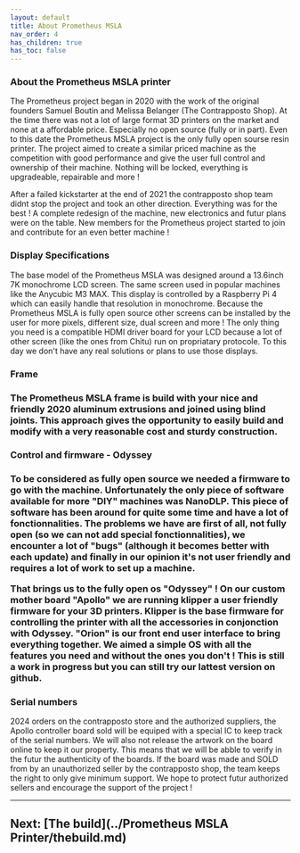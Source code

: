 ```yaml
---
layout: default
title: About Prometheus MSLA
nav_order: 4
has_children: true
has_toc: false
---
```

<h3>About the Prometheus MSLA printer</h3>
<p>The Prometheus project began in 2020 with the work of the original founders Samuel Boutin and Melissa Belanger (The Contrapposto Shop). At the time there was not a lot of large format 3D printers on the market and none at a affordable price. Especially no open source (fully or in part). Even to this date the Prometheus MSLA project is the only fully open sourse resin printer. The project aimed to create a similar priced machine as the competition with good performance and give the user full control and ownership of their machine. Nothing will be locked, everything is upgradeable, repairable and more !</p>

After a failed kickstarter at the end of 2021 the contrapposto shop team didnt stop the project and took an other direction. Everything was for the best ! A complete redesign of the machine, new electronics and futur plans were on the table. New members for the Prometheus project started to join and contribute for an even better machine !</p>

<h3>Display Specifications</h3>
<p>The base model of the Prometheus MSLA was designed around a 13.6inch 7K monochrome LCD screen. The same screen used in popular machines like the Anycubic M3 MAX. This display is controlled by a Raspberry Pi 4 which can easily handle that resolution in monochrome. Because the Prometheus MSLA is fully open source other screens can be installed by the user for more pixels, different size, dual screen and more ! The only thing you need is a compatible HDMI driver board for your LCD because a lot of other screen (like the ones from Chitu) run on propriatary protocole. To this day we don't have any real solutions or plans to use those displays.</p>

<h3>Frame<h3>
<p>The Prometheus MSLA frame is build with your nice and friendly 2020 aluminum extrusions and joined using blind joints. This approach gives the opportunity to easily build and modify with a very reasonable cost and sturdy construction.</p>

<h3>Control and firmware - Odyssey<h3>
<p>To be considered as fully open source we needed a firmware to go with the machine. Unfortunately the only piece of software available for more "DIY" machines was NanoDLP. This piece of software has been around for quite some time and have a lot of fonctionnalities. The problems we have are first of all, not fully open (so we can not add special fonctionnalities), we encounter a lot of "bugs" (although it becomes better with each update) and finally in our opinion it's not user friendly and requires a lot of work to set up a machine.</p>

That brings us to the fully open os "Odyssey" ! On our custom mother board "Apollo" we are running klipper a user friendly firmware for your 3D printers. Klipper is the base firmware for controlling the printer with all the accessories in conjonction with Odyssey. "Orion" is our front end user interface to bring everything together. We aimed a simple OS with all the features you need and without the ones you don't ! This is still a work in progress but you can still try our lattest version on github.

<h3>Serial numbers</h3>
<p>  2024 orders on the contrapposto store and the authorized suppliers, the Apollo controller board sold will be equiped with a special IC to keep track of the serial numbers. We will also not release the artwork on the board online to keep it our property. This means that we will be abble to verify in the futur the authenticity of the boards. If the board was made and SOLD from by an unauthorized seller by the contrapposto shop, the team keeps the right to only give minimum support. We hope to protect futur authorized sellers and encourage the support of the project !</p>

----
## Next: [The build](../Prometheus MSLA Printer/thebuild.md)